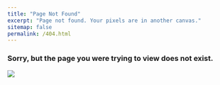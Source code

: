```yaml
---
title: "Page Not Found"
excerpt: "Page not found. Your pixels are in another canvas."
sitemap: false
permalink: /404.html
---
```


### Sorry, but the page you were trying to view does not exist. ###

![](https://d2gg9evh47fn9z.cloudfront.net/800px_COLOURBOX28756542.jpg)